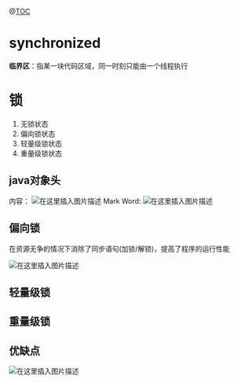 ﻿@[TOC](目录)
# synchronized
**临界区**：指某一块代码区域，同一时刻只能由一个线程执行

# 锁

 1. 无锁状态
 2. 偏向锁状态
 3. 轻量级锁状态
 4. 重量级锁状态


## java对象头
内容：
![在这里插入图片描述](https://img-blog.csdnimg.cn/7ab62f0a6a6845e3b4f6d121480e0b0b.png?x-oss-process=image/watermark,type_ZHJvaWRzYW5zZmFsbGJhY2s,shadow_50,text_Q1NETiBAcHVyaXR5LWdvb2Q=,size_20,color_FFFFFF,t_70,g_se,x_16)
Mark Word:
![在这里插入图片描述](https://img-blog.csdnimg.cn/f9178dc55a384794b1d3ab95667d188d.png?x-oss-process=image/watermark,type_ZHJvaWRzYW5zZmFsbGJhY2s,shadow_50,text_Q1NETiBAcHVyaXR5LWdvb2Q=,size_20,color_FFFFFF,t_70,g_se,x_16)
## 偏向锁
在资源无争的情况下消除了同步语句(加锁/解锁)，提高了程序的运行性能

![在这里插入图片描述](https://img-blog.csdnimg.cn/638942c247a24bc19095e5e689817c4e.png?x-oss-process=image/watermark,type_ZHJvaWRzYW5zZmFsbGJhY2s,shadow_50,text_Q1NETiBAcHVyaXR5LWdvb2Q=,size_20,color_FFFFFF,t_70,g_se,x_16)
## 轻量级锁
## 重量级锁
## 优缺点
![在这里插入图片描述](https://img-blog.csdnimg.cn/00977e8ad4ff4bcd86206829eaafbc4d.png?x-oss-process=image/watermark,type_ZHJvaWRzYW5zZmFsbGJhY2s,shadow_50,text_Q1NETiBAcHVyaXR5LWdvb2Q=,size_20,color_FFFFFF,t_70,g_se,x_16)

